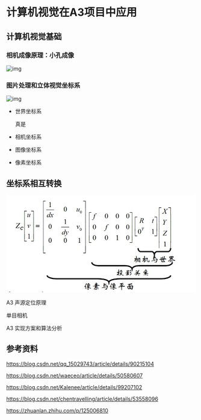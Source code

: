 # 计算机视觉在A3项目中应用





## 计算机视觉基础

### 相机成像原理：小孔成像



![img](https://img-blog.csdnimg.cn/20190514214829468.png?x-oss-process=image/watermark,type_ZmFuZ3poZW5naGVpdGk,shadow_10,text_aHR0cHM6Ly95aW5qaW5qaW5nLmJsb2cuY3Nkbi5uZXQ=,size_16,color_FFFFFF,t_70)







### 图片处理和立体视觉坐标系



![img](https://img-blog.csdnimg.cn/2019051509061239.png?x-oss-process=image/watermark,type_ZmFuZ3poZW5naGVpdGk,shadow_10,text_aHR0cHM6Ly95aW5qaW5qaW5nLmJsb2cuY3Nkbi5uZXQ=,size_16,color_FFFFFF,t_70)



* 世界坐标系

  真是

* 相机坐标系

* 图像坐标系

* 像素坐标系



## 坐标系相互转换

![img](image\坐标转换.jpg)





A3 声源定位原理

单目相机

A3 实现方案和算法分析



## 参考资料

https://blog.csdn.net/qq_15029743/article/details/90215104

https://blog.csdn.net/waeceo/article/details/50580607

https://blog.csdn.net/Kalenee/article/details/99207102

https://blog.csdn.net/chentravelling/article/details/53558096

https://zhuanlan.zhihu.com/p/125006810
